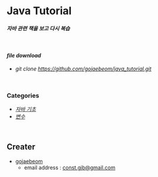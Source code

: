 # Java Tutorial  
#### *자바 관련 책을 보고 다시 복습* 
<br/>

#### _file download_
-  *git clone https://github.com/gojaebeom/java_tutorial.git*
<br/>

### Categories
-  _[자바 기초](https://github.com/gojaebeom/java_tutorial/tree/master/src/ch00_%EC%9E%90%EB%B0%94%EC%9D%98%EA%B8%B0%EB%B3%B8)_
-  _[변수](https://github.com/gojaebeom/java_tutorial/tree/master/src/ch01_%EB%B3%80%EC%88%98)_
<br/>

## Creater
- [gojaebeom](https://github.com/gojaebeom)
    - email address : const.gjb@gmail.com
